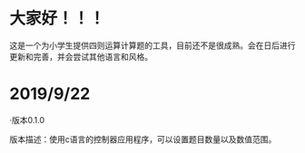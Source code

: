 #
# 大家好！！！

这是一个为小学生提供四则运算计算题的工具，目前还不是很成熟。会在日后进行更新和完善，并会尝试其他语言和风格。

#

# 2019/9/22

·版本0.1.0

版本描述：使用c语言的控制器应用程序，可以设置题目数量以及数值范围。

